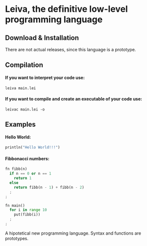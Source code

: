 # Leiva, the definitive low-level programming language
## Download & Installation
There are not actual releases, since this language is a prototype. 
## Compilation

#### If you want to interpret your code use:
```
leiva main.lei
```

#### If you want to compile and create an executable of your code use:
```
leivac main.lei -o
```

## Examples
#### Hello World:
```rust
println("Hello World!!!")
```
#### Fibbonacci numbers:
```python
fn fibb(n)
  if n == 0 or n == 1
    return 1
  else 
    return fibb(n - 1) + fibb(n - 2)
  ;
;

fn main()
  for i in range 10
    put(fibb(i))
  ;
;

```
A hipotetical new programming language. Syntax and functions are prototypes.

